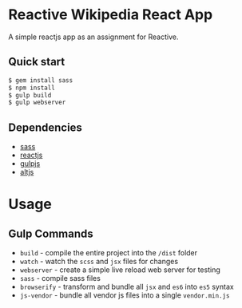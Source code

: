 # Reactive Wikipedia React App
A simple reactjs app as an assignment for Reactive.

## Quick start
```bash
$ gem install sass
$ npm install
$ gulp build
$ gulp webserver
```

## Dependencies
* [sass](http://sass-lang.com/install)
* [reactjs](https://facebook.github.io/react/)
* [gulpjs](https://github.com/gulpjs/gulp/blob/master/docs/getting-started.md)
* [altjs](http://alt.js.org/)

# Usage

## Gulp Commands
* `build` - compile the entire project into the `/dist` folder
* `watch` - watch the `scss` and `jsx` files for changes
* `webserver` - create a simple live reload web server for testing
* `sass` - compile sass files
* `browserify` - transform and bundle all `jsx` and `es6` into `es5` syntax
* `js-vendor` - bundle all vendor js files into a single `vendor.min.js`
